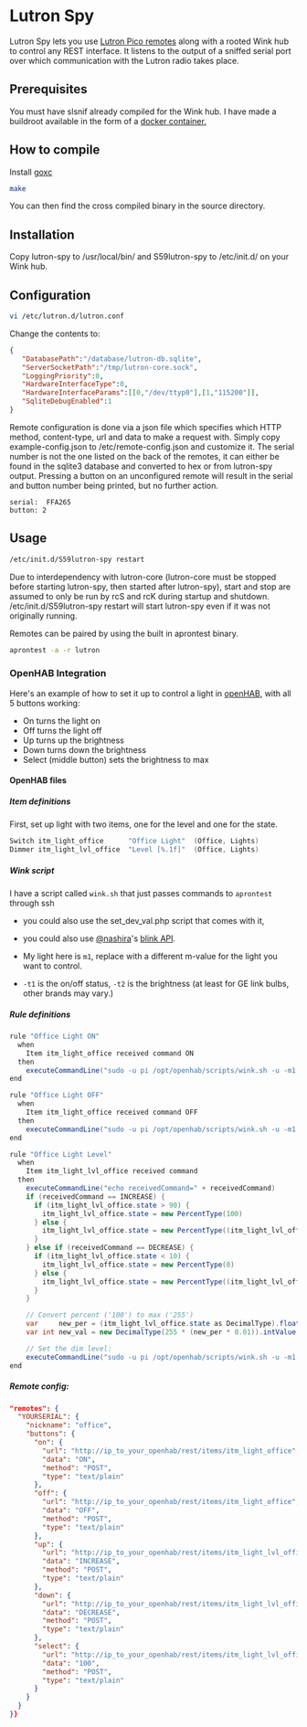 # Lutron Spy

Lutron Spy lets you use 
[Lutron Pico remotes](http://www.amazon.com/Lutron-PJ2-WALL-WH-L01-Remote-Control-Mounting/dp/B00JR202JQ/)
along with a rooted Wink hub to control any REST interface. It
listens to the output of a sniffed serial port over which communication
with the Lutron radio takes place.

## Prerequisites

You must have slsnif already compiled for the Wink hub. I have made
a buildroot available in the form of a [docker container.](https://github.com/evq/imx28-buildroot)

## How to compile

Install [goxc](https://github.com/laher/goxc)

```bash
make
```

You can then find the cross compiled binary in the source directory.

## Installation

Copy lutron-spy to /usr/local/bin/ and S59lutron-spy to /etc/init.d/ on your
Wink hub.

## Configuration

```bash
vi /etc/lutron.d/lutron.conf
```

Change the contents to:

```json
{
   "DatabasePath":"/database/lutron-db.sqlite",
   "ServerSocketPath":"/tmp/lutron-core.sock",
   "LoggingPriority":0,
   "HardwareInterfaceType":0,
   "HardwareInterfaceParams":[[0,"/dev/ttyp0"],[1,"115200"]],
   "SqliteDebugEnabled":1
}
```

Remote configuration is done via a json file which specifies which HTTP method,
content-type,
url and data to make a request with. Simply copy example-config.json to
/etc/remote-config.json and customize it. The serial number is not the one
listed on the back of the remotes, it can either be found in the sqlite3 
database and converted to hex or from lutron-spy output. Pressing a button
on an unconfigured remote will result in the serial and button number being
printed, but no further action.

```
serial:  FFA265
button: 2
```

## Usage

```bash
/etc/init.d/S59lutron-spy restart
```

Due to interdependency with lutron-core (lutron-core must be stopped before
starting lutron-spy, then started after lutron-spy), start and stop are
assumed to only be run by rcS and rcK during startup and shutdown.
/etc/init.d/S59lutron-spy restart will start lutron-spy even if
it was not originally running.

Remotes can be paired by using the built in aprontest binary.

```bash
aprontest -a -r lutron
```

### OpenHAB Integration

Here's an example of how to set it up to control a light in [openHAB](http://www.openhab.org/), with all 5 buttons working:

- On turns the light on
- Off turns the light off
- Up turns up the brightness
- Down turns down the brightness
- Select (middle button) sets the brightness to max

#### OpenHAB files

##### Item definitions
First, set up light with two items, one for the level and one for the state.

```java
Switch itm_light_office      "Office Light"  (Office, Lights)
Dimmer itm_light_lvl_office  "Level [%.1f]"  (Office, Lights)
```

##### Wink script

I have a script called `wink.sh` that just passes commands to `aprontest` through ssh
  - you could also use the set_dev_val.php script that comes with it,
  - you could also use [@nashira](https://github.com/nashira)'s [blink API](https://github.com/nashira/blink).

- My light here is `m1`, replace with a different m-value for the light you want to control.
- `-t1` is the on/off status, `-t2` is the brightness (at least for GE link bulbs, other brands may vary.)

##### Rule definitions
```java
rule "Office Light ON"
  when
    Item itm_light_office received command ON
  then
    executeCommandLine("sudo -u pi /opt/openhab/scripts/wink.sh -u -m1 -t1 -v ON");
end

rule "Office Light OFF"
  when
    Item itm_light_office received command OFF
  then
    executeCommandLine("sudo -u pi /opt/openhab/scripts/wink.sh -u -m1 -t1 -v OFF");
end

rule "Office Light Level"
  when
    Item itm_light_lvl_office received command
  then
    executeCommandLine("echo receivedCommand=" + receivedCommand)
    if (receivedCommand == INCREASE) {
      if (itm_light_lvl_office.state > 90) {
        itm_light_lvl_office.state = new PercentType(100)
      } else {
        itm_light_lvl_office.state = new PercentType((itm_light_lvl_office.state as DecimalType) + 10)
      }
    } else if (receivedCommand == DECREASE) {
      if (itm_light_lvl_office.state < 10) {
        itm_light_lvl_office.state = new PercentType(0)
      } else {
        itm_light_lvl_office.state = new PercentType((itm_light_lvl_office.state as DecimalType) - 10)
      }
    }

    // Convert percent ('100') to max ('255')
    var     new_per = (itm_light_lvl_office.state as DecimalType).floatValue
    var int new_val = new DecimalType(255 * (new_per * 0.01)).intValue

    // Set the dim level:
    executeCommandLine("sudo -u pi /opt/openhab/scripts/wink.sh -u -m1 -t2 -v " + new_val);
end
```

##### Remote config:

```json
"remotes": {
  "YOURSERIAL": {
    "nickname": "office",
    "buttons": {
      "on": {
        "url": "http://ip_to_your_openhab/rest/items/itm_light_office",
        "data": "ON",
        "method": "POST",
        "type": "text/plain"
      },
      "off": {
        "url": "http://ip_to_your_openhab/rest/items/itm_light_office",
        "data": "OFF",
        "method": "POST",
        "type": "text/plain"
      },
      "up": {
        "url": "http://ip_to_your_openhab/rest/items/itm_light_lvl_office",
        "data": "INCREASE",
        "method": "POST",
        "type": "text/plain"
      },
      "down": {
        "url": "http://ip_to_your_openhab/rest/items/itm_light_lvl_office",
        "data": "DECREASE",
        "method": "POST",
        "type": "text/plain"
      },
      "select": {
        "url": "http://ip_to_your_openhab/rest/items/itm_light_lvl_office",
        "data": "100",
        "method": "POST",
        "type": "text/plain"
      }
    }
  }
}}
```

